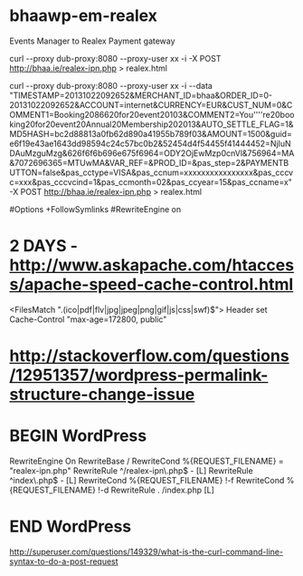 bhaawp-em-realex
================

Events Manager to Realex Payment gateway

curl --proxy dub-proxy:8080 --proxy-user xx -i -X POST http://bhaa.ie/realex-ipn.php > realex.html

curl --proxy dub-proxy:8080 --proxy-user xx -i --data "TIMESTAMP=20131022092652&MERCHANT_ID=bhaa&ORDER_ID=0-20131022092652&ACCOUNT=internet&CURRENCY=EUR&CUST_NUM=0&COMMENT1=Booking2086620for20event20103&COMMENT2=You''''re20booking20for20event20Annual20Membership202013&AUTO_SETTLE_FLAG=1&MD5HASH=bc2d88813a0fb62d890a41955b789f03&AMOUNT=1500&guid=e6f19e43ae1643dd98594c24c57bc0b2&52454d4f54455f41444452=NjIuNDAuMzguMzg&626f6f6b696e675f6964=ODY2OjEwMzp0cnVl&756964=MA&7072696365=MTUwMA&VAR_REF=&PROD_ID=&pas_step=2&PAYMENTBUTTON=false&pas_cctype=VISA&pas_ccnum=xxxxxxxxxxxxxxxx&pas_cccvc=xxx&pas_cccvcind=1&pas_ccmonth=02&pas_ccyear=15&pas_ccname=x" -X POST http://bhaa.ie/realex-ipn.php > realex.html

#Options +FollowSymlinks
#RewriteEngine on

# 2 DAYS - http://www.askapache.com/htaccess/apache-speed-cache-control.html
<FilesMatch ".(ico|pdf|flv|jpg|jpeg|png|gif|js|css|swf)$">
Header set Cache-Control "max-age=172800, public"
</FilesMatch>

# http://stackoverflow.com/questions/12951357/wordpress-permalink-structure-change-issue
# BEGIN WordPress
<IfModule mod_rewrite.c>
RewriteEngine On
RewriteBase /
RewriteCond %{REQUEST_FILENAME} = "realex-ipn.php"
RewriteRule ^/realex-ipn\.php$ - [L]
RewriteRule ^index\.php$ - [L]
RewriteCond %{REQUEST_FILENAME} !-f
RewriteCond %{REQUEST_FILENAME} !-d
RewriteRule . /index.php [L]
</IfModule>

# END WordPress


http://superuser.com/questions/149329/what-is-the-curl-command-line-syntax-to-do-a-post-request
